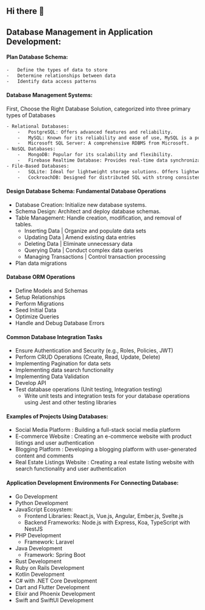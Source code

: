 ## Hi there 👋
## Database Management in Application Development:
#### Plan Database Schema:
```bash
-   Define the types of data to store
-   Determine relationships between data
-   Identify data access patterns
```
#### Database Management Systems: 
First, Choose the Right Database Solution, categorized into three primary types of Databases
```bash
- Relational Databases:
    -   PostgreSQL: Offers advanced features and reliability.
    -   MySQL: Known for its reliability and ease of use, MySQL is a popular choice for many applications.
    -   Microsoft SQL Server: A comprehensive RDBMS from Microsoft.
- NoSQL Databases:
    -   MongoDB: Popular for its scalability and flexibility.
    -   Firebase Realtime Database: Provides real-time data synchronization(syncing) and offline support.
- File-Based Databases:
    -   SQLite: Ideal for lightweight storage solutions. Offers lightweight and easy to set up features.
    -   CockroachDB: Designed for distributed SQL with strong consistency. Provides strong consistency and distributed SQL features.
```
#### Design Database Schema:  Fundamental Database Operations
- Database Creation: Initialize new database systems.
- Schema Design: Architect and deploy database schemas.
- Table Management: Handle creation, modification, and removal of tables.
  - Inserting Data               |   Organize and populate data sets
  - Updating Data                |   Amend existing data entries
  - Deleting Data                |   Eliminate unnecessary data
  - Querying Data                |   Conduct complex data queries
  - Managing Transactions        |   Control transaction processing
- Plan data migrations

#### Database ORM Operations 
- Define Models and Schemas
- Setup Relationships
- Perform Migrations
- Seed Initial Data
- Optimize Queries
- Handle and Debug Database Errors

#### Common Database Integration Tasks
- Ensure Authentication and Security (e.g., Roles, Policies, JWT)
- Perform CRUD Operations (Create, Read, Update, Delete)
- Implementing Pagination for data sets
- Implementing data search functionality
- Implementing Data Validation
- Develop API
- Test database operations (Unit testing, Integration testing)
    -   Write unit tests and integration tests for your database operations using Jest and other testing libraries

#### Examples of Projects Using Databases:
- Social Media Platform : Building a full-stack social media platform
- E-commerce Website : Creating an e-commerce website with product listings and user authentication
- Blogging Platform : Developing a blogging platform with user-generated content and comments
- Real Estate Listings Website : Creating a real estate listing website with search functionality and user authentication

#### Application Development Environments For Connecting Database:
- Go Development
- Python Development
- JavaScript Ecosystem:
    - Frontend Libraries: React.js, Vue.js, Angular, Ember.js, Svelte.js
    - Backend Frameworks: Node.js with Express, Koa, TypeScript with NestJS
- PHP Development
    - Framework: Laravel
- Java Development
    - Framework: Spring Boot
- Rust Development
- Ruby on Rails Development
- Kotlin Development
- C# with .NET Core Development
- Dart and Flutter Development
- Elixir and Phoenix Development
- Swift and SwiftUI Development

<!--

**Here are some ideas to get you started:**

🙋‍♀️ A short introduction - what is your organization all about?
🌈 Contribution guidelines - how can the community get involved?
👩‍💻 Useful resources - where can the community find your docs? Is there anything else the community should know?
🍿 Fun facts - what does your team eat for breakfast?
🧙 Remember, you can do mighty things with the power of [Markdown](https://docs.github.com/github/writing-on-github/getting-started-with-writing-and-formatting-on-github/basic-writing-and-formatting-syntax)
-->
